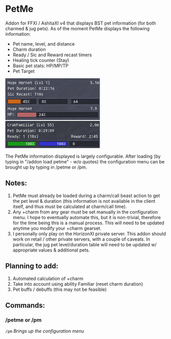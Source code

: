 # PetMe
Addon for FFXI / AshitaXI v4 that displays BST pet information (for both charmed & jug pets). As of the moment
PetMe displays the following information:
* Pet name, level, and distance
* Charm duration
* Ready / Sic and Reward recast timers
* Healing tick counter (Stay)
* Basic pet stats: HP/MP/TP
* Pet Target

![PetMe: Charmed pet](images/wsic.png "Charmed pet")
![PetMe: Jug pet](images/jug.png "Jug pet")

The PetMe information displayed is largely configurable. After loading (by typing in "/addon load petme" - w/o quotes)
the configuration menu can be brought up by typing in /petme or /pm.

## Notes:
1)	PetMe must already be loaded during a charm/call beast action to get the pet level & duration (this information is
	not available in the client itself, and thus must be calculated at charm/call time).
2)	Any +charm from any gear must be set manually in the configuration menu. I hope to eventually automate this, but it
	is non-trivial, therefore for the time being this is a manual process. This will need to be updated	anytime you
	modify your +charm gearset.
3)	I personally only play on the HorizonXI private server. This addon should work on retail / other private
	servers, with a couple of caveats. In particular, the jug pet level/duration table will need to be updated w/
	appropriate values & additional pets.

## Planning to add:
1) Automated calculation of +charm
2) Take into account using ability Familiar (reset charm duration)
3) Pet buffs / debuffs (this may not be feasible)

## Commands:
### /petme or /pm
 `/pm` *Brings up the configuration menu*
